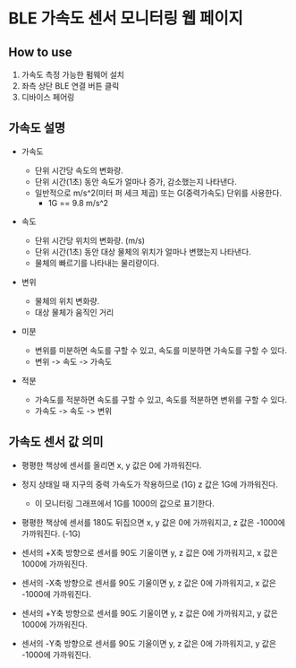 # BLE 가속도 센서 모니터링 웹 페이지

## How to use

1. 가속도 측정 가능한 펌웨어 설치
2. 좌측 상단 BLE 연결 버튼 클릭
3. 디바이스 페어링

## 가속도 설명

- 가속도
    - 단위 시간당 속도의 변화량.
    - 단위 시간(1초) 동안 속도가 얼마나 증가, 감소했는지 나타낸다.
    - 일반적으로 m/s^2(미터 퍼 세크 제곱) 또는 G(중력가속도) 단위를 사용한다.
        - 1G == 9.8 m/s^2


- 속도
    - 단위 시간당 위치의 변화량. (m/s)
    - 단위 시간(1초) 동안 대상 물체의 위치가 얼마나 변했는지 나타낸다.
    - 물체의 빠르기를 나타내는 물리량이다.


- 변위
    - 물체의 위치 변화량.
    - 대상 물체가 움직인 거리


- 미분
    - 변위를 미분하면 속도를 구할 수 있고, 속도를 미분하면 가속도를 구할 수 있다.
    - 변위 -> 속도 -> 가속도


- 적분
    - 가속도를 적분하면 속도를 구할 수 있고, 속도를 적분하면 변위를 구할 수 있다.
    - 가속도 -> 속도 -> 변위

## 가속도 센서 값 의미

- 평평한 책상에 센서를 올리면 x, y 값은 0에 가까워진다.

- 정지 상태일 때 지구의 중력 가속도가 작용하므로 (1G) z 값은 1G에 가까워진다.
    - 이 모니터링 그래프에서 1G를 1000의 값으로 표기한다.

- 평평한 책상에 센서를 180도 뒤집으면 x, y 값은 0에 가까워지고, z 값은 -1000에 가까워진다. (-1G)

- 센서의 +X축 방향으로 센서를 90도 기울이면 y, z 값은 0에 가까워지고, x 값은 1000에 가까워진다.

- 센서의 -X축 방향으로 센서를 90도 기울이면 y, z 값은 0에 가까워지고, x 값은 -1000에 가까워진다.

- 센서의 +Y축 방향으로 센서를 90도 기울이면 y, z 값은 0에 가까워지고, y 값은 1000에 가까워진다.

- 센서의 -Y축 방향으로 센서를 90도 기울이면 y, z 값은 0에 가까워지고, y 값은 -1000에 가까워진다.

